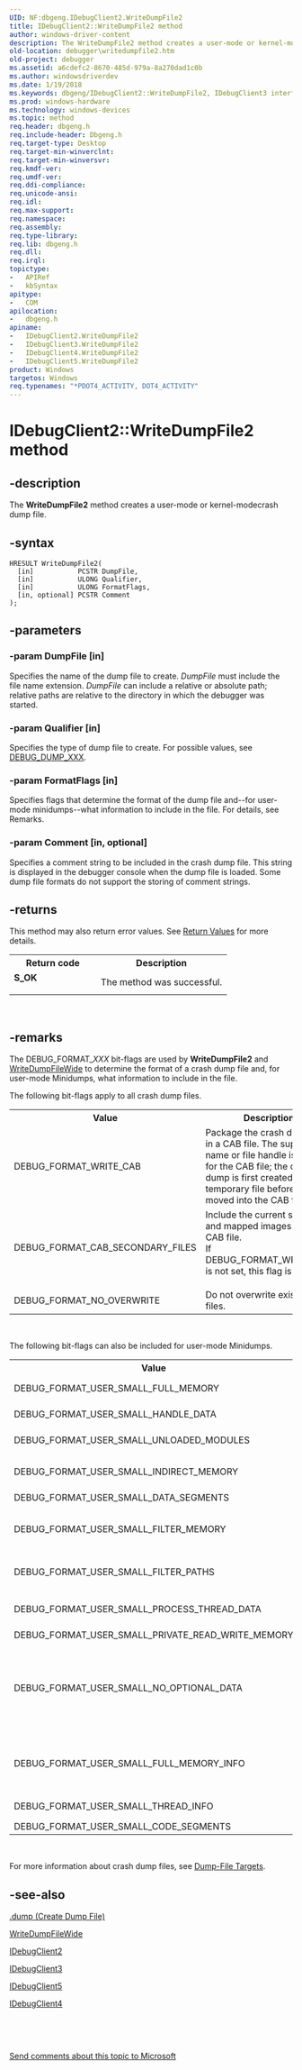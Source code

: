 ```yaml
---
UID: NF:dbgeng.IDebugClient2.WriteDumpFile2
title: IDebugClient2::WriteDumpFile2 method
author: windows-driver-content
description: The WriteDumpFile2 method creates a user-mode or kernel-modecrash dump file.
old-location: debugger\writedumpfile2.htm
old-project: debugger
ms.assetid: a6cdefc2-8670-485d-979a-8a270dad1c0b
ms.author: windowsdriverdev
ms.date: 1/19/2018
ms.keywords: dbgeng/IDebugClient2::WriteDumpFile2, IDebugClient3 interface [Windows Debugging], WriteDumpFile2 method, WriteDumpFile2 method [Windows Debugging], IDebugClient5 interface, dbgeng/IDebugClient5::WriteDumpFile2, WriteDumpFile2 method [Windows Debugging], IDebugClient4 interface, IDebugClient5::WriteDumpFile2, dbgeng/IDebugClient3::WriteDumpFile2, debugger.writedumpfile2, WriteDumpFile2 method [Windows Debugging], IDebugClient2 interface, IDebugClient3::WriteDumpFile2, IDebugClient_6ce4aeba-f7a6-4872-9ff2-baf3b3165471.xml, IDebugClient4 interface [Windows Debugging], WriteDumpFile2 method, IDebugClient2, IDebugClient4::WriteDumpFile2, WriteDumpFile2 method [Windows Debugging], IDebugClient3 interface, dbgeng/IDebugClient4::WriteDumpFile2, IDebugClient5 interface [Windows Debugging], WriteDumpFile2 method, IDebugClient2 interface [Windows Debugging], WriteDumpFile2 method, WriteDumpFile2 method [Windows Debugging], WriteDumpFile2, IDebugClient2::WriteDumpFile2
ms.prod: windows-hardware
ms.technology: windows-devices
ms.topic: method
req.header: dbgeng.h
req.include-header: Dbgeng.h
req.target-type: Desktop
req.target-min-winverclnt: 
req.target-min-winversvr: 
req.kmdf-ver: 
req.umdf-ver: 
req.ddi-compliance: 
req.unicode-ansi: 
req.idl: 
req.max-support: 
req.namespace: 
req.assembly: 
req.type-library: 
req.lib: dbgeng.h
req.dll: 
req.irql: 
topictype:
-	APIRef
-	kbSyntax
apitype:
-	COM
apilocation:
-	dbgeng.h
apiname:
-	IDebugClient2.WriteDumpFile2
-	IDebugClient3.WriteDumpFile2
-	IDebugClient4.WriteDumpFile2
-	IDebugClient5.WriteDumpFile2
product: Windows
targetos: Windows
req.typenames: "*PDOT4_ACTIVITY, DOT4_ACTIVITY"
---
```


# IDebugClient2::WriteDumpFile2 method


## -description


The <b>WriteDumpFile2</b> method creates a user-mode or kernel-modecrash dump file.


## -syntax


````
HRESULT WriteDumpFile2(
  [in]           PCSTR DumpFile,
  [in]           ULONG Qualifier,
  [in]           ULONG FormatFlags,
  [in, optional] PCSTR Comment
);
````


## -parameters




### -param DumpFile [in]

Specifies the name of the dump file to create.  <i>DumpFile</i> must include the file name extension.  <i>DumpFile</i> can include a relative or absolute path; relative paths are relative to the directory in which the debugger was started.


### -param Qualifier [in]

Specifies the type of dump file to create.  For possible values, see <a href="https://msdn.microsoft.com/library/windows/hardware/ff541472">DEBUG_DUMP_XXX</a>.


### -param FormatFlags [in]

Specifies flags that determine the format of the dump file and--for user-mode minidumps--what information to include in the file.  For details, see Remarks.


### -param Comment [in, optional]

Specifies a comment string to be included in the crash dump file.  This string is displayed in the debugger console when the dump file is loaded.  Some dump file formats do not support the storing of comment strings.


## -returns



This method may also return error values.  See <a href="https://msdn.microsoft.com/713f3ee2-2f5b-415e-9908-90f5ae428b43">Return Values</a> for more details.

<table>
<tr>
<th>Return code</th>
<th>Description</th>
</tr>
<tr>
<td width="40%">
<dl>
<dt><b>S_OK</b></dt>
</dl>
</td>
<td width="60%">
The method was successful.

</td>
</tr>
</table>
 




## -remarks



The DEBUG_FORMAT_<i>XXX</i> bit-flags are used by <b>WriteDumpFile2</b> and <a href="https://msdn.microsoft.com/library/windows/hardware/ff561389">WriteDumpFileWide</a> to determine the format of a crash dump file and, for user-mode Minidumps, what information to include in the file.

The following bit-flags apply to all crash dump files.

<table>
<tr>
<th>Value</th>
<th>Description</th>
</tr>
<tr>
<td>
DEBUG_FORMAT_WRITE_CAB

</td>
<td>
Package the crash dump file in a CAB file.  The supplied file name or file handle is used for the CAB file; the crash dump is first created in a temporary file before being moved into the CAB file.

</td>
</tr>
<tr>
<td>
DEBUG_FORMAT_CAB_SECONDARY_FILES

</td>
<td>

<dl>
<dt>Include the current symbols and mapped images in the CAB file.</dt>
<dt>If DEBUG_FORMAT_WRITE_CAB is not set, this flag is ignored.</dt>
</dl>


</td>
</tr>
<tr>
<td>
DEBUG_FORMAT_NO_OVERWRITE

</td>
<td>
Do not overwrite existing files.

</td>
</tr>
</table>
 

The following bit-flags can also be included for user-mode Minidumps.

<table>
<tr>
<th>Value</th>
<th>Description</th>
</tr>
<tr>
<td>
DEBUG_FORMAT_USER_SMALL_FULL_MEMORY

</td>
<td>
Add full memory data.  All accessible committed pages owned by the target application will be included.

</td>
</tr>
<tr>
<td>
DEBUG_FORMAT_USER_SMALL_HANDLE_DATA

</td>
<td>
Add data about the handles that are associated with the target application.

</td>
</tr>
<tr>
<td>
DEBUG_FORMAT_USER_SMALL_UNLOADED_MODULES

</td>
<td>
Add unloaded module information.  This information is available only in Windows Server 2003 and later versions of Windows.

</td>
</tr>
<tr>
<td>
DEBUG_FORMAT_USER_SMALL_INDIRECT_MEMORY

</td>
<td>
Add indirect memory.  A small region of memory that surrounds any address that is referenced by a pointer on the stack or backing store is included.

</td>
</tr>
<tr>
<td>
DEBUG_FORMAT_USER_SMALL_DATA_SEGMENTS

</td>
<td>
Add all data segments within the executable images.

</td>
</tr>
<tr>
<td>
DEBUG_FORMAT_USER_SMALL_FILTER_MEMORY

</td>
<td>
Set to zero all of the memory on the stack and in the backing store that is not useful for recreating the stack trace.  This can make compression of the Minidump more efficient and increase privacy by removing unnecessary information.

</td>
</tr>
<tr>
<td>
DEBUG_FORMAT_USER_SMALL_FILTER_PATHS

</td>
<td>
Remove the module paths, leaving only the module names.  This is useful for protecting privacy by hiding the directory structure (which may contain the user's name).

</td>
</tr>
<tr>
<td>
DEBUG_FORMAT_USER_SMALL_PROCESS_THREAD_DATA

</td>
<td>
Add the process environment block (PEB) and thread environment block (TEB).  This flag can be used to provide Windows system information for threads and processes.

</td>
</tr>
<tr>
<td>
DEBUG_FORMAT_USER_SMALL_PRIVATE_READ_WRITE_MEMORY

</td>
<td>
Add all committed private read-write memory pages.

</td>
</tr>
<tr>
<td>
DEBUG_FORMAT_USER_SMALL_NO_OPTIONAL_DATA

</td>
<td>

<dl>
<dt>Prevent privacy-sensitive data from being included in the Minidump.  Currently, this flag excludes from the Minidump data that would have been added due to the following flags being set:</dt>
<dt>DEBUG_FORMAT_USER_SMALL_PROCESS_THREAD_DATA,</dt>
<dt>DEBUG_FORMAT_USER_SMALL_FULL_MEMORY,</dt>
<dt>DEBUG_FORMAT_USER_SMALL_INDIRECT_MEMORY,</dt>
<dt>DEBUG_FORMAT_USER_SMALL_PRIVATE_READ_WRITE_MEMORY.</dt>
</dl>


</td>
</tr>
<tr>
<td>
DEBUG_FORMAT_USER_SMALL_FULL_MEMORY_INFO

</td>
<td>
Add all basic memory information.  This is the information returned by the <a href="https://msdn.microsoft.com/library/windows/hardware/ff553502">QueryVirtual</a> method.  The information for all memory is included, not just valid memory, which allows the debugger to reconstruct the complete virtual memory layout from the Minidump.

</td>
</tr>
<tr>
<td>
DEBUG_FORMAT_USER_SMALL_THREAD_INFO

</td>
<td>
Add additional thread information, which includes execution time, start time, exit time, start address, and exit status.

</td>
</tr>
<tr>
<td>
DEBUG_FORMAT_USER_SMALL_CODE_SEGMENTS

</td>
<td>
Add all code segments with the executable images.

</td>
</tr>
</table>
 

For more information about crash dump files, see <a href="https://msdn.microsoft.com/library/windows/hardware/ff542783">Dump-File Targets</a>.




## -see-also

<a href="https://msdn.microsoft.com/library/windows/hardware/ff562428">.dump (Create Dump File)</a>



<a href="https://msdn.microsoft.com/library/windows/hardware/ff561389">WriteDumpFileWide</a>



<a href="..\dbgeng\nn-dbgeng-idebugclient2.md">IDebugClient2</a>



<a href="..\dbgeng\nn-dbgeng-idebugclient3.md">IDebugClient3</a>



<a href="..\dbgeng\nn-dbgeng-idebugclient5.md">IDebugClient5</a>



<a href="..\dbgeng\nn-dbgeng-idebugclient4.md">IDebugClient4</a>



 

 

<a href="mailto:wsddocfb@microsoft.com?subject=Documentation%20feedback [debugger\debugger]:%20IDebugClient2::WriteDumpFile2 method%20 RELEASE:%20(1/19/2018)&amp;body=%0A%0APRIVACY STATEMENT%0A%0AWe use your feedback to improve the documentation. We don't use your email address for any other purpose, and we'll remove your email address from our system after the issue that you're reporting is fixed. While we're working to fix this issue, we might send you an email message to ask for more info. Later, we might also send you an email message to let you know that we've addressed your feedback.%0A%0AFor more info about Microsoft's privacy policy, see http://privacy.microsoft.com/en-us/default.aspx." title="Send comments about this topic to Microsoft">Send comments about this topic to Microsoft</a>

